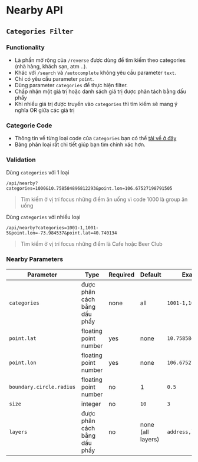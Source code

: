 # Nearby API

## `Categories Filter`

### Functionality
- Là phần mở rộng của `/reverse` được dùng để tìm kiếm theo categories (nhà hàng, khách sạn, atm ..).
- Khác với `/search` và `/autocomplete` không yêu cầu parameter `text`.
- Chỉ có yêu cầu parameter `point`.
- Dùng parameter `categories` để thực hiện filter.
- Chấp nhận một giá trị hoặc danh sách giá trị được phân tách bằng dấu phẩy
- Khi nhiều giá trị được truyền vào `categories` thì tìm kiếm sẽ mang ý nghĩa OR giữa các giá trị

### Categorie Code
- Thông tin về từng loại code của `Categories` bạn có thể [tải về ở đây](/poicat/vietmap-poi-category.xlsx)
- Bảng phân loại rất chi tiết giúp bạn tìm chính xác hơn.
### Validation

Dùng `categories` với 1 loại

`/api/nearby?categories=1000&10.758584896812293&point.lon=106.67527198791505`

> Tìm kiếm ở vị trí focus những điểm ăn uống vì code 1000 là group ăn uống


Dùng `categories` với nhiều loại

`/api/nearby?categories=1001-1,1001-5&point.lon=-73.984537&point.lat=40.740134`

> Tìm kiếm ở vị trí focus những điểm là Cafe hoặc Beer Club

### Nearby Parameters
Parameter | Type | Required | Default | Example
--- | --- | --- | --- | ---
`categories` | được phân cách bằng dấu phẩy | none | all | `1001-1,1001-5`
`point.lat` | floating point number | yes | none | `10.758584896812293`
`point.lon` | floating point number | yes | none | `106.67527198791505`
`boundary.circle.radius` | floating point number | no | 1 | `0.5`
`size` | integer | no | `10` | `3`
`layers` | được phân cách bằng dấu phẩy | no | none (all layers) | `address,locality`
